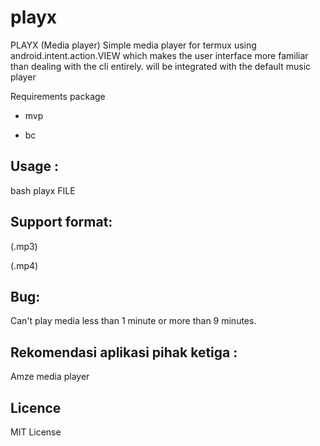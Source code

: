 # playx

PLAYX (Media player) Simple media player for termux using android.intent.action.VIEW which makes the user interface more familiar than dealing with the cli entirely. will be integrated with the default music player 

Requirements package 
- mvp

- bc

## Usage :

bash playx FILE

## Support format:
(.mp3)

(.mp4)

## Bug:
Can't play media less than 1 minute or more than 9 minutes.

## Rekomendasi aplikasi pihak ketiga :

Amze media player

## Licence
MIT License 
